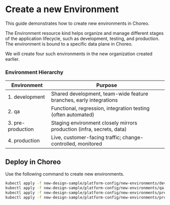 # Create a new Environment
This guide demonstrates how to create new environments in Choreo. 

The Environment resource kind helps organize and manage different stages of the application lifecycle, such as development, testing, and production. The environment is bound to a specific data plane in Choreo. 

We will create four such environments in the new organization created earlier.

### Environment Hierarchy

| Environment      | Purpose                                                                 |
|------------------|-------------------------------------------------------------------------|
| 1. development    | Shared development, team-wide feature branches, early integrations      |
| 2. qa             | Functional, regression, integration testing (often automated)           |
| 3. pre-production | Staging environment closely mirrors production (infra, secrets, data)   |
| 4. production     | Live, customer-facing traffic; change-controlled, monitored 

## Deploy in Choreo
Use the following command to create new environments.

```bash
kubectl apply -f new-design-sample/platform-config/new-environments/development-environment.yaml
kubectl apply -f new-design-sample/platform-config/new-environments/qa-environment.yaml
kubectl apply -f new-design-sample/platform-config/new-environments/pre-production-environment.yaml
kubectl apply -f new-design-sample/platform-config/new-environments/production-environment.yaml
```
